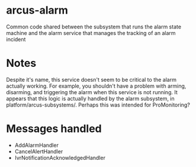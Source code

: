 # arcus-alarm
Common code shared between the subsystem that runs the alarm state machine and the alarm service that manages the tracking of an alarm incident

# Notes

Despite it's name, this service doesn't seem to be critical to the alarm actually working. For example, you shouldn't have a problem with arming, disarming, and triggering the alarm when this service is not running. It appears that this logic is actually handled by the alarm subsystem, in platform/arcus-subsystems/. Perhaps this was intended for ProMonitoring?

# Messages handled

* AddAlarmHandler
* CancelAlertHandler
* IvrNotificationAcknowledgedHandler
